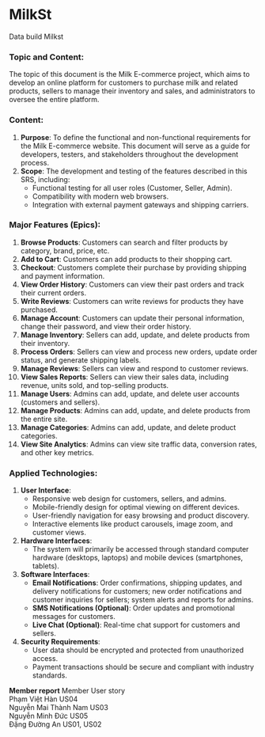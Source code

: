 # MilkSt
Data build Milkst
### Topic and Content:
The topic of this document is the Milk E-commerce project, which aims to develop an online platform for customers to purchase milk and related products, sellers to manage their inventory and sales, and administrators to oversee the entire platform.

### Content:
1. **Purpose**: To define the functional and non-functional requirements for the Milk E-commerce website. This document will serve as a guide for developers, testers, and stakeholders throughout the development process.
2. **Scope**: The development and testing of the features described in this SRS, including:
    - Functional testing for all user roles (Customer, Seller, Admin).
    - Compatibility with modern web browsers.
    - Integration with external payment gateways and shipping carriers.

### Major Features (Epics):
1. **Browse Products**: Customers can search and filter products by category, brand, price, etc.
2. **Add to Cart**: Customers can add products to their shopping cart.
3. **Checkout**: Customers complete their purchase by providing shipping and payment information.
4. **View Order History**: Customers can view their past orders and track their current orders.
5. **Write Reviews**: Customers can write reviews for products they have purchased.
6. **Manage Account**: Customers can update their personal information, change their password, and view their order history.
7. **Manage Inventory**: Sellers can add, update, and delete products from their inventory.
8. **Process Orders**: Sellers can view and process new orders, update order status, and generate shipping labels.
9. **Manage Reviews**: Sellers can view and respond to customer reviews.
10. **View Sales Reports**: Sellers can view their sales data, including revenue, units sold, and top-selling products.
11. **Manage Users**: Admins can add, update, and delete user accounts (customers and sellers).
12. **Manage Products**: Admins can add, update, and delete products from the entire site.
13. **Manage Categories**: Admins can add, update, and delete product categories.
14. **View Site Analytics**: Admins can view site traffic data, conversion rates, and other key metrics.

### Applied Technologies:
1. **User Interface**:
   - Responsive web design for customers, sellers, and admins.
   - Mobile-friendly design for optimal viewing on different devices.
   - User-friendly navigation for easy browsing and product discovery.
   - Interactive elements like product carousels, image zoom, and customer views.
2. **Hardware Interfaces**:
   - The system will primarily be accessed through standard computer hardware (desktops, laptops) and mobile devices (smartphones, tablets).
3. **Software Interfaces**:
   - **Email Notifications**: Order confirmations, shipping updates, and delivery notifications for customers; new order notifications and customer inquiries for sellers; system alerts and reports for admins.
   - **SMS Notifications (Optional)**: Order updates and promotional messages for customers.
   - **Live Chat (Optional)**: Real-time chat support for customers and sellers.
4. **Security Requirements**:
   - User data should be encrypted and protected from unauthorized access.
   - Payment transactions should be secure and compliant with industry standards.

**Member report**
Member	User story    
Phạm Việt Hàn	 US04    
Nguyễn Mai Thành Nam	US03   
Nguyễn Minh Đức	US05   
Đặng Đường An	US01, US02    




